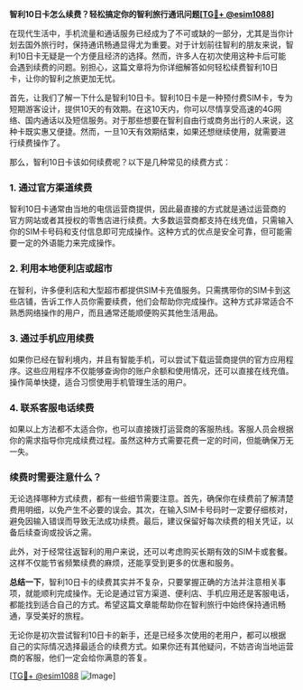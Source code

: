 **智利10日卡怎么续费？轻松搞定你的智利旅行通讯问题[[TG💪+ @esim1088](https://t.me/s/esim1088)]**

在现代生活中，手机流量和通话服务已经成为了不可或缺的一部分，尤其是当你计划去国外旅行时，保持通讯畅通显得尤为重要。对于计划前往智利的朋友来说，智利10日卡无疑是一个方便且经济的选择。然而，许多人在初次使用这种卡后可能会遇到续费的问题。别担心，这篇文章将为你详细解答如何轻松续费智利10日卡，让你的智利之旅更加无忧。

首先，让我们了解一下什么是智利10日卡。智利10日卡是一种预付费SIM卡，专为短期游客设计，提供10天的有效期。在这10天内，你可以尽情享受高速的4G网络、国内通话以及短信服务。对于那些想要在智利自由行或商务出行的人来说，这种卡既实惠又便捷。然而，一旦10天有效期结束，如果还想继续使用，就需要进行续费操作了。

那么，智利10日卡该如何续费呢？以下是几种常见的续费方式：

### 1. **通过官方渠道续费**
智利10日卡通常由当地的电信运营商提供，因此最直接的方式就是通过运营商的官方网站或者其授权的零售店进行续费。大多数运营商都支持在线充值，只需输入你的SIM卡号码和支付信息即可完成操作。这种方式的优点是安全可靠，但可能需要一定的外语能力来完成操作。

### 2. **利用本地便利店或超市**
在智利，许多便利店和大型超市都提供SIM卡充值服务。只需携带你的SIM卡到这些店铺，告诉工作人员你需要续费，他们会帮助你完成操作。这种方式非常适合不熟悉网络操作的用户，而且通常还能顺便购买其他生活用品。

### 3. **通过手机应用续费**
如果你已经在智利境内，并且有智能手机，可以尝试下载运营商提供的官方应用程序。这些应用程序不仅能够查询你的账户余额和使用情况，还可以直接在线充值。操作简单快捷，适合习惯使用手机管理生活的用户。

### 4. **联系客服电话续费**
如果以上方法都不太适合你，也可以直接拨打运营商的客服热线。客服人员会根据你的需求指导你完成续费过程。虽然这种方式需要花费一定的时间，但能确保万无一失。

### 续费时需要注意什么？
无论选择哪种方式续费，都有一些细节需要注意。首先，确保你在续费前了解清楚费用明细，以免产生不必要的误会。其次，在输入SIM卡号码时一定要仔细核对，避免因输入错误而导致无法成功续费。最后，建议保留好每次续费的相关凭证，以备后续查询或投诉之需。

此外，对于经常往返智利的用户来说，还可以考虑购买长期有效的SIM卡或套餐。这样不仅能节省频繁续费的麻烦，还能享受到更多的优惠和服务。

**总结一下**，智利10日卡的续费其实并不复杂，只要掌握正确的方法并注意相关事项，就能顺利完成操作。无论是通过官方渠道、便利店、手机应用还是客服电话，都能找到适合自己的方式。希望这篇文章能帮助你在智利旅行中始终保持通讯畅通，享受美好的旅程。

无论你是初次尝试智利10日卡的新手，还是已经多次使用的老用户，都可以根据自己的实际情况选择最适合的续费方式。如果你还有其他疑问，不妨咨询当地运营商的客服，他们一定会给你满意的答复。

[[TG💪+ @esim1088](https://t.me/s/esim1088) ![Image](https://i.postimg.cc/4NQfJmqS/Snipaste-2025-05-13-00-14-12.png)]